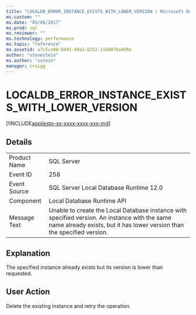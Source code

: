 ```yaml
---
title: "LOCALDB_ERROR_INSTANCE_EXISTS_WITH_LOWER_VERSION | Microsoft Docs"
ms.custom: ""
ms.date: "03/06/2017"
ms.prod: sql
ms.reviewer: ""
ms.technology: performance
ms.topic: "reference"
ms.assetid: a7c5ce08-8841-49a3-b252-116807ba469a
author: "stevestein"
ms.author: "sstein"
manager: craigg
---
```

# LOCALDB_ERROR_INSTANCE_EXISTS_WITH_LOWER_VERSION
[!INCLUDE[appliesto-ss-xxxx-xxxx-xxx-md](../../includes/appliesto-ss-xxxx-xxxx-xxx-md.md)]
    
## Details  
  
|||  
|-|-|  
|Product Name|SQL Server|  
|Event ID|258|  
|Event Source|SQL Server Local Database Runtime 12.0|  
|Component|Local Database Runtime API|  
|Message Text|Unable to create the Local Database instance with specified version. An instance with the same name already exists, but it has lower version than the specified version.|  
  
## Explanation  
 The specified instance already exists but its version is lower than requested.  
  
## User Action  
 Delete the existing instance and retry the operation.  
  
  
